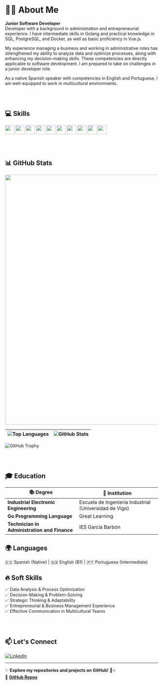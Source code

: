 # 🧑‍💼 About Me  

**Junior Software Developer**  
Developer with a background in administration and entrepreneurial experience. I have intermediate skills in Golang and practical knowledge in SQL, PostgreSQL, and Docker, as well as basic proficiency in Vue.js.  

My experience managing a business and working in administrative roles has strengthened my ability to analyze data and optimize processes, along with enhancing my decision-making skills. These competencies are directly applicable to software development. I am prepared to take on challenges in a junior developer role.

As a native Spanish speaker with competencies in English and Portuguese, I am well-equipped to work in multicultural environments.  

<br><br>

## 💻 Skills
<a href="https://golang.org"><img src="https://img.shields.io/badge/Go-00ADD8?style=flat-square&logo=go&logoColor=white" height="30"></a>
<a href="https://www.mysql.com"><img src="https://img.shields.io/badge/SQL-003B57?style=flat-square&logo=MySQL&logoColor=white" height="30"></a>
<a href="https://www.postgresql.org"><img src="https://img.shields.io/badge/PostgreSQL-4169E1?style=flat-square&logo=postgresql&logoColor=white" height="30"></a>
<a href="https://www.docker.com"><img src="https://img.shields.io/badge/Docker-2496ED?style=flat-square&logo=docker&logoColor=white" height="30"></a>
<a href="https://vuejs.org"><img src="https://img.shields.io/badge/Vue.js-4FC08D?style=flat-square&logo=vue.js&logoColor=white" height="30"></a>
<a href="https://github.com"><img src="https://img.shields.io/badge/GitHub-181717?style=flat-square&logo=github&logoColor=white" height="30"></a>
<a href="https://www.postman.com"><img src="https://img.shields.io/badge/Postman-FF6C37?style=flat-square&logo=postman&logoColor=white" height="30"></a>
<a href="https://code.visualstudio.com"><img src="https://img.shields.io/badge/VS%20Code-007ACC?style=flat-square&logo=visual-studio-code&logoColor=white" height="30"></a>
<a href="https://dbeaver.io"><img src="https://img.shields.io/badge/DBeaver-4E4B5C?style=flat-square&logo=dbeaver&logoColor=white" height="30"></a>
<a href="https://slack.com"><img src="https://img.shields.io/badge/Slack-4A154B?style=flat-square&logo=slack&logoColor=white" height="30"></a>

<br><br>

## 📊 GitHub Stats  
<img src="https://ghchart.rshah.org/robertobouses" width="825" />


| ![Top Languages](https://github-readme-stats.vercel.app/api/top-langs/?username=robertobouses&layout=compact) | ![GitHub Stats](https://github-readme-stats.vercel.app/api?username=robertobouses&show_icons=true&theme=discord) |
|---------------------------------------------------------------|-------------------------------------------------------------------------------------------------------------|

![GitHub Trophy](https://github-profile-trophy.vercel.app/?username=robertobouses&row=1&column=6&margin-w=33&theme=flat)


<br><br>

## 🎓 Education  

| 📚 **Degree**                                | 📍 **Institution**                |
|---------------------------------------------|-----------------------------------|
| **Industrial Electronic Engineering**       | Escuela de Ingeniería Industrial (Universidad de Vigo)   |
| **Go Programming Language**                | Great Learning                   |
| **Technician in Administration and Finance**| IES García Barbón                |


## 🌍 Languages  
🇪🇸 Spanish (Native) | 🇬🇧 English (B1) | 🇵🇹 Portuguese (Intermediate)  

## 🔥 Soft Skills  
✅ Data Analysis & Process Optimization  
✅ Decision-Making & Problem-Solving  
✅ Strategic Thinking & Adaptability  
✅ Entrepreneurial & Business Management Experience  
✅ Effective Communication in Multicultural Teams  

<br><br> 

## 📫 Let's Connect   

[![LinkedIn](https://img.shields.io/badge/LinkedIn-Connect-blue?logo=linkedin)](https://www.linkedin.com/in/robertobouses/)  


---
 
✨ **Explore my repositories and projects on GitHub!** 🚀⭐  
🔗 [**GitHub Repos**](https://github.com/robertobouses?tab=repositories)

